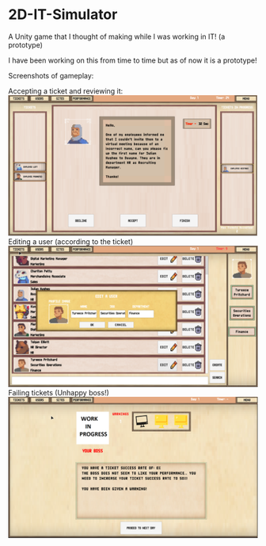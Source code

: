 # 2D-IT-Simulator
A Unity game that I thought of making while I was working in IT! (a prototype)

I have been working on this from time to time but as of now it is a prototype!

Screenshots of gameplay:

Accepting a ticket and reviewing it:
![](A%20Day%20in%20IT%20pics/FirstScreenshot.png)
Editing a user (according to the ticket)
![](A%20Day%20in%20IT%20pics/SecondScreenshot.png)
Failing tickets (Unhappy boss!)
![](A%20Day%20in%20IT%20pics/ThirdScreenshot.png)
